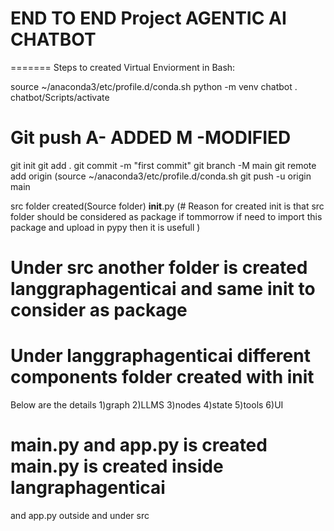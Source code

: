 
# END TO END  Project AGENTIC AI CHATBOT
=======
Steps to created Virtual Enviorment in Bash:

source ~/anaconda3/etc/profile.d/conda.sh
python -m venv chatbot
. chatbot/Scripts/activate


# Git push  A- ADDED   M -MODIFIED
git init
git add .
git commit -m "first commit"
git branch -M main
git remote add origin (source ~/anaconda3/etc/profile.d/conda.sh
git push -u origin main


src folder created(Source folder)
__init__.py (# Reason for created init is that src folder should be considered as package if tommorrow if need to import this package and upload in pypy then it is usefull )

# Under src another folder is created langgraphagenticai and same __init__ to consider as package
# Under langgraphagenticai different components folder created with __init__
Below are the details
1)graph
2)LLMS
3)nodes
4)state
5)tools
6)UI

# main.py and app.py is created main.py is created inside langraphagenticai
and app.py outside and under src





